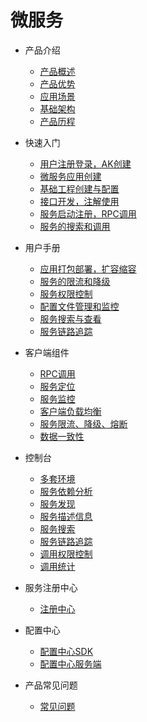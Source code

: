 # 微服务

* 产品介绍
  * [产品概述]()
  * [产品优势]()
  * [应用场景]()
  * [基础架构]()
  * [产品历程]()
* 快速入门
  * [用户注册登录，AK创建](articles/cservice/2-/2.1/manual.md)
  * [微服务应用创建](articles/cservice/2-/2.2/manual.md)
  * [基础工程创建与配置](articles/cservice/2-/2.3/manual.md)
  * [接口开发，注解使用](articles/cservice/2-/2.4/manual.md)
  * [服务启动注册，RPC调用](articles/cservice/2-/2.5/manual.md)
  * [服务的搜索和调用](articles/cservice/2-/2.6/manual.md)

* 用户手册
  * [应用打包部署，扩容缩容](articles/cservice/3-/3.1/manual.md)
  * [服务的限流和降级](articles/cservice/3-/3.2/flow-control.md)
  * [服务权限控制](articles/cservice/3-/3.3/manual.md)
  * [配置文件管理和监控](articles/cservice/3-/3.4/manual.md)
  * [服务搜索与查看](articles/cservice/3-/3.5/manual.md)
  * [服务链路追踪](articles/cservice/3-/3.6/manual.md)
* 客户端组件
  * [RPC调用](articles/cservice/4-/4.1/RPC框架.md) 
  * [服务定位](articles/cservice/4-/4.2/服务发现.md)
  * [服务监控](articles/cservice/4-/4.3/readme.md)
  * [客户端负载均衡](articles/cservice/4-/4.4/readme.md)
  * [服务限流、降级、熔断](articles/cservice/4-/4.5/readme.md)
  * [数据一致性](articles/cservice/4-/4.6/readme.md)
* 控制台
  * [多套环境]() 
  * [服务依赖分析]()
  * [服务发现]()
  * [服务描述信息]()
  * [服务搜索]()
  * [服务链路追踪]()
  * [调用权限控制]()
  * [调用统计]()
* 服务注册中心
  * [注册中心]()
* 配置中心
  * [配置中心SDK]()
  * [配置中心服务端]()
* 产品常见问题
  * [常见问题]()
